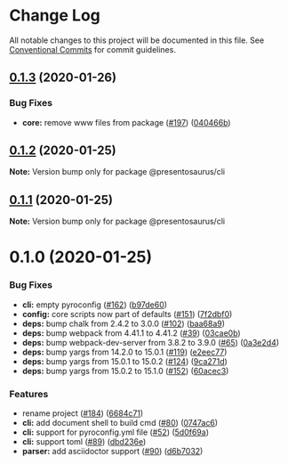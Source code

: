 # Change Log

All notable changes to this project will be documented in this file.
See [Conventional Commits](https://conventionalcommits.org) for commit guidelines.

## [0.1.3](https://github.com/presentosaurus/presentosaurus/compare/@presentosaurus/cli@0.1.2...@presentosaurus/cli@0.1.3) (2020-01-26)


### Bug Fixes

* **core:** remove www files from package ([#197](https://github.com/presentosaurus/presentosaurus/issues/197)) ([040466b](https://github.com/presentosaurus/presentosaurus/commit/040466b))





## [0.1.2](https://github.com/presentosaurus/presentosaurus/compare/@presentosaurus/cli@0.1.1...@presentosaurus/cli@0.1.2) (2020-01-25)

**Note:** Version bump only for package @presentosaurus/cli





## [0.1.1](https://github.com/presentosaurus/presentosaurus/compare/@presentosaurus/cli@0.1.0...@presentosaurus/cli@0.1.1) (2020-01-25)

**Note:** Version bump only for package @presentosaurus/cli





# 0.1.0 (2020-01-25)


### Bug Fixes

* **cli:** empty pyroconfig ([#162](https://github.com/presentosaurus/presentosaurus/issues/162)) ([b97de60](https://github.com/presentosaurus/presentosaurus/commit/b97de60))
* **config:** core scripts now part of defaults ([#151](https://github.com/presentosaurus/presentosaurus/issues/151)) ([7f2dbf0](https://github.com/presentosaurus/presentosaurus/commit/7f2dbf0))
* **deps:** bump chalk from 2.4.2 to 3.0.0 ([#102](https://github.com/presentosaurus/presentosaurus/issues/102)) ([baa68a9](https://github.com/presentosaurus/presentosaurus/commit/baa68a9))
* **deps:** bump webpack from 4.41.1 to 4.41.2 ([#39](https://github.com/presentosaurus/presentosaurus/issues/39)) ([03cae0b](https://github.com/presentosaurus/presentosaurus/commit/03cae0b))
* **deps:** bump webpack-dev-server from 3.8.2 to 3.9.0 ([#65](https://github.com/presentosaurus/presentosaurus/issues/65)) ([0a3e2d4](https://github.com/presentosaurus/presentosaurus/commit/0a3e2d4))
* **deps:** bump yargs from 14.2.0 to 15.0.1 ([#119](https://github.com/presentosaurus/presentosaurus/issues/119)) ([e2eec77](https://github.com/presentosaurus/presentosaurus/commit/e2eec77))
* **deps:** bump yargs from 15.0.1 to 15.0.2 ([#124](https://github.com/presentosaurus/presentosaurus/issues/124)) ([9ca271d](https://github.com/presentosaurus/presentosaurus/commit/9ca271d))
* **deps:** bump yargs from 15.0.2 to 15.1.0 ([#152](https://github.com/presentosaurus/presentosaurus/issues/152)) ([60acec3](https://github.com/presentosaurus/presentosaurus/commit/60acec3))


### Features

* rename project ([#184](https://github.com/presentosaurus/presentosaurus/issues/184)) ([6684c71](https://github.com/presentosaurus/presentosaurus/commit/6684c71))
* **cli:** add document shell to build cmd ([#80](https://github.com/presentosaurus/presentosaurus/issues/80)) ([0747ac6](https://github.com/presentosaurus/presentosaurus/commit/0747ac6))
* **cli:** support for pyroconfig.yml file ([#52](https://github.com/presentosaurus/presentosaurus/issues/52)) ([5d0f69a](https://github.com/presentosaurus/presentosaurus/commit/5d0f69a))
* **cli:** support toml ([#89](https://github.com/presentosaurus/presentosaurus/issues/89)) ([dbd236e](https://github.com/presentosaurus/presentosaurus/commit/dbd236e))
* **parser:** add asciidoctor support ([#90](https://github.com/presentosaurus/presentosaurus/issues/90)) ([d6b7032](https://github.com/presentosaurus/presentosaurus/commit/d6b7032))
